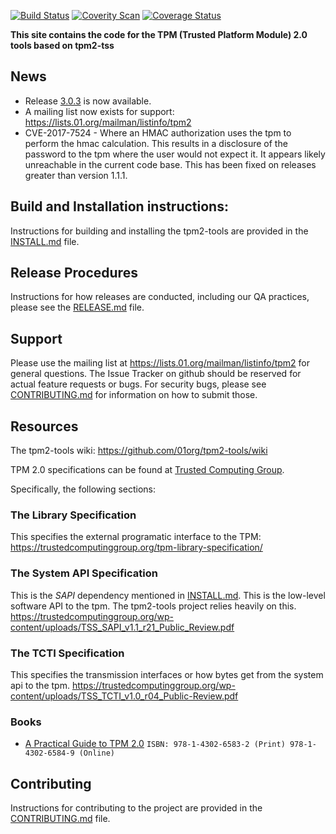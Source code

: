 [![Build Status](https://travis-ci.org/tpm2-software/tpm2-tools.svg?branch=master)](https://travis-ci.org/tpm2-software/tpm2-tools)
[![Coverity Scan](https://img.shields.io/coverity/scan/3997.svg)](https://scan.coverity.com/projects/01org-tpm2-0-tools)
[![Coverage Status](https://coveralls.io/repos/github/01org/tpm2-tools/badge.svg?branch=master)](https://coveralls.io/github/01org/tpm2-tools?branch=master)

**This site contains the code for the TPM (Trusted Platform Module) 2.0 tools based on tpm2-tss**

## News
* Release [3.0.3](https://github.com/01org/tpm2-tools/releases/tag/3.0.3) is now available.
* A mailing list now exists for support: https://lists.01.org/mailman/listinfo/tpm2
* CVE-2017-7524 - Where an HMAC authorization uses the tpm to perform the hmac calculation. This results in a disclosure of the password to
the tpm where the user would not expect it. It appears likely unreachable in the current code base. This has been fixed on releases greater than version 1.1.1.

## Build and Installation instructions:
Instructions for building and installing the tpm2-tools are provided in the [INSTALL.md](INSTALL.md) file.

## Release Procedures
Instructions for how releases are conducted, including our QA practices, please see the [RELEASE.md](RELEASE.md) file.

## Support
Please use the mailing list at https://lists.01.org/mailman/listinfo/tpm2 for general questions. The Issue Tracker on
github should be reserved for actual feature requests or bugs. For security bugs, please see [CONTRIBUTING.md](CONTRIBUTING.md)
for information on how to submit those.

## Resources

The tpm2-tools wiki:
<https://github.com/01org/tpm2-tools/wiki>

TPM 2.0 specifications can be found at [Trusted Computing Group](http://www.trustedcomputinggroup.org/).

Specifically, the following sections:

### The Library Specification
This specifies the external programatic interface to the TPM:
<https://trustedcomputinggroup.org/tpm-library-specification/>

### The System API Specification
This is the *SAPI* dependency mentioned in [INSTALL.md](INSTALL.md). This is the low-level software API to the tpm. The tpm2-tools
project relies heavily on this. <https://trustedcomputinggroup.org/wp-content/uploads/TSS_SAPI_v1.1_r21_Public_Review.pdf>

### The TCTI Specification
This specifies the transmission interfaces or how bytes get from the system api to the tpm.
<https://trustedcomputinggroup.org/wp-content/uploads/TSS_TCTI_v1.0_r04_Public-Review.pdf>

### Books
  * [A Practical Guide to TPM 2.0](https://link.springer.com/book/10.1007%2F978-1-4302-6584-9) `ISBN: 978-1-4302-6583-2 (Print) 978-1-4302-6584-9 (Online)`

## Contributing
Instructions for contributing to the project are provided in the [CONTRIBUTING.md](CONTRIBUTING.md) file.
